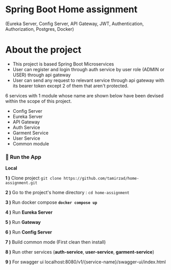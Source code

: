 # Spring Boot Home assignment
(Eureka Server, Config Server, API Gateway, JWT, Authentication, Authorization, Postgres, Docker)

# About the project

<ul style="list-style-type:disc">
  <li>This project is based Spring Boot Microservices</li>
  <li>User can register and login through auth service by user role (ADMIN or USER) through api gateway</li>
  <li>User can send any request to relevant service through api gateway with its bearer token except 2 of them 
that aren't protected.</li>
</ul>

6 services with 1 module whose name are shown below have been devised within the scope of this project.

- Config Server
- Eureka Server
- API Gateway
- Auth Service
- Garment Service
- User Service
- Common module

### 🔨 Run the App

<b>Local</b>

<b>1 )</b> Clone project `git clone https://github.com/tamirzad/home-assignment.git`

<b>2 )</b> Go to the project's home directory :  `cd home-assignment`

<b>3 )</b> Run docker compose <b>`docker compose up`</b></b>
        
<b>4 )</b> Run <b>Eureka Server</b>

<b>5 )</b> Run <b>Gateway</b>

<b>6 )</b> Run <b>Config Server</b>

<b>7 )</b> Build common mode (First clean then install)</b>

<b>8 )</b> Run other services (<b>auth-service</b>, <b>user-service</b>, <b>garment-service</b>)

<b>9 )</b> For swagger ui localhost:8080/v1/{service-name}/swagger-ui/index.html</b>
